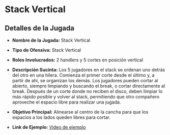 # Stack Vertical

## Detalles de la Jugada

- **Nombre de la Jugada:** Stack Vertical
- **Tipo de Ofensiva:** Stack Vertical
- **Roles Involucrados:** 2 handlers y 5 cortes en posición vertical
- **Descripción Sucinta:**
  Los 5 jugadores en el stack se ordenan uno detrás del otro en una hilera. Comienza el primer corte desde el último y, a partir de ahí, se organizan los demás. Los jugadores pueden cortar al abierto, siempre limpiando y buscando el break, o cortar directamente al break. Después de un corte donde no reciben el disco, deben limpiar lo más rápido posible y volver al stack, permitiendo que otro compañero aproveche el espacio libre para realizar una jugada.

- **Objetivo Principal:**
  Alinearse al centro de la cancha para que los espacios a los lados queden libres para cortar.

- **Link de Ejemplo:** [Video de ejemplo](https://www.youtube.com/watch?v=Tg3F4Zp0K4I)
